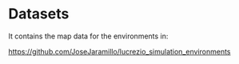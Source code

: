 # Datasets

It contains the map data for the environments in: 

https://github.com/JoseJaramillo/lucrezio_simulation_environments
